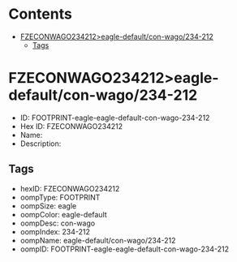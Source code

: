 



Contents
========

* [FZECONWAGO234212>eagle-default/con-wago/234-212](#fzeconwago234212eagle-defaultcon-wago234-212)
	* [Tags](#tags)

# FZECONWAGO234212>eagle-default/con-wago/234-212

- ID: FOOTPRINT-eagle-eagle-default-con-wago-234-212
- Hex ID: FZECONWAGO234212
- Name: 
- Description: 

## Tags

- hexID: FZECONWAGO234212
- oompType: FOOTPRINT
- oompSize: eagle
- oompColor: eagle-default
- oompDesc: con-wago
- oompIndex: 234-212
- oompName: eagle-default/con-wago/234-212
- oompID: FOOTPRINT-eagle-eagle-default-con-wago-234-212
